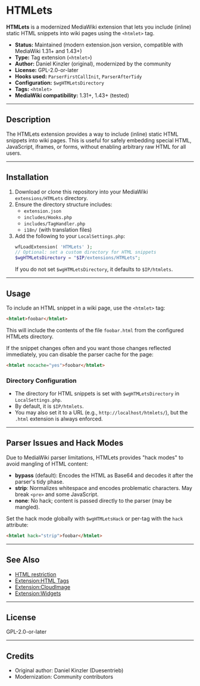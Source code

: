 # HTMLets

**HTMLets** is a modernized MediaWiki extension that lets you include (inline) static HTML snippets into wiki pages using the `<htmlet>` tag.

- **Status:** Maintained (modern extension.json version, compatible with MediaWiki 1.31+ and 1.43+)
- **Type:** Tag extension (`<htmlet>`)
- **Author:** Daniel Kinzler (original), modernized by the community
- **License:** GPL-2.0-or-later
- **Hooks used:** `ParserFirstCallInit`, `ParserAfterTidy`
- **Configuration:** `$wgHTMLetsDirectory`
- **Tags:** `<htmlet>`
- **MediaWiki compatibility:** 1.31+, 1.43+ (tested)

---

## Description

The HTMLets extension provides a way to include (inline) static HTML snippets into wiki pages. This is useful for safely embedding special HTML, JavaScript, iframes, or forms, without enabling arbitrary raw HTML for all users.

---

## Installation

1. Download or clone this repository into your MediaWiki `extensions/HTMLets` directory.
2. Ensure the directory structure includes:
   - `extension.json`
   - `includes/Hooks.php`
   - `includes/TagHandler.php`
   - `i18n/` (with translation files)
3. Add the following to your `LocalSettings.php`:
   ```php
   wfLoadExtension( 'HTMLets' );
   // Optional: set a custom directory for HTML snippets
   $wgHTMLetsDirectory = "$IP/extensions/HTMLets";
   ```
   If you do not set `$wgHTMLetsDirectory`, it defaults to `$IP/htmlets`.

---

## Usage

To include an HTML snippet in a wiki page, use the `<htmlet>` tag:

```html
<htmlet>foobar</htmlet>
```

This will include the contents of the file `foobar.html` from the configured HTMLets directory.

If the snippet changes often and you want those changes reflected immediately, you can disable the parser cache for the page:

```html
<htmlet nocache="yes">foobar</htmlet>
```

### Directory Configuration

- The directory for HTML snippets is set with `$wgHTMLetsDirectory` in `LocalSettings.php`.
- By default, it is `$IP/htmlets`.
- You may also set it to a URL (e.g., `http://localhost/htmlets/`), but the `.html` extension is always enforced.

---

## Parser Issues and Hack Modes

Due to MediaWiki parser limitations, HTMLets provides "hack modes" to avoid mangling of HTML content:

- **bypass** (default): Encodes the HTML as Base64 and decodes it after the parser's tidy phase.
- **strip**: Normalizes whitespace and encodes problematic characters. May break `<pre>` and some JavaScript.
- **none**: No hack; content is passed directly to the parser (may be mangled).

Set the hack mode globally with `$wgHTMLetsHack` or per-tag with the `hack` attribute:

```html
<htmlet hack="strip">foobar</htmlet>
```

---

## See Also

- [HTML restriction](https://www.mediawiki.org/wiki/HTML_restriction)
- [Extension:HTML Tags](https://www.mediawiki.org/wiki/Extension:HTML_Tags)
- [Extension:CloudImage](https://www.mediawiki.org/wiki/Extension:CloudImage)
- [Extension:Widgets](https://www.mediawiki.org/wiki/Extension:Widgets)

---

## License

GPL-2.0-or-later

---

## Credits

- Original author: Daniel Kinzler (Duesentrieb)
- Modernization: Community contributors